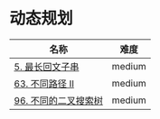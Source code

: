 # 动态规划

**名称**|**难度**
--------|--------
[5. 最长回文子串](./63.%20最长回文子串)|medium
[63. 不同路径 II](./63.%20不同路径%20II)|medium
[96. 不同的二叉搜索树](./96.%20不同的二叉搜索树)|medium
